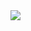  <img src="https://img.shields.io/badge/JavaScript-#F7DF1E?style=flat&logo=JavaScript&logoColor=white"/>
 
